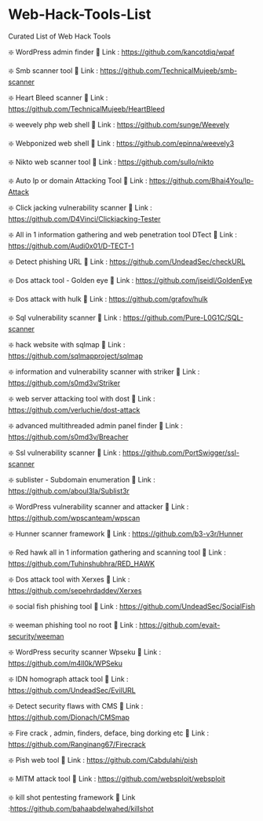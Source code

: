 # Web-Hack-Tools-List
Curated List of Web Hack Tools

:sparkle: WordPress admin finder 
:link: Link : https://github.com/kancotdiq/wpaf

:sparkle: Smb scanner tool 
:link: Link : https://github.com/TechnicalMujeeb/smb-scanner

:sparkle: Heart Bleed scanner 
:link: Link : https://github.com/TechnicalMujeeb/HeartBleed

:sparkle: weevely php web shell
 :link: Link : https://github.com/sunge/Weevely

:sparkle: Webponized web shell
:link: Link : https://github.com/epinna/weevely3

:sparkle: Nikto web scanner tool
 :link: Link : https://github.com/sullo/nikto

:sparkle: Auto Ip or domain Attacking Tool 
:link: Link : https://github.com/Bhai4You/Ip-Attack

:sparkle: Click jacking vulnerability scanner 
:link: Link : https://github.com/D4Vinci/Clickjacking-Tester

:sparkle: All in 1 information gathering and web penetration tool DTect
:link: Link : https://github.com/Audi0x01/D-TECT-1

:sparkle: Detect phishing URL 
:link: Link : https://github.com/UndeadSec/checkURL

:sparkle: Dos attack tool - Golden eye
:link: Link : https://github.com/jseidl/GoldenEye

:sparkle: Dos attack with hulk
:link: Link : https://github.com/grafov/hulk

:sparkle: Sql vulnerability scanner 
:link: Link : https://github.com/Pure-L0G1C/SQL-scanner

:sparkle: hack website with sqlmap
:link: Link : https://github.com/sqlmapproject/sqlmap

:sparkle: information and vulnerability scanner with striker 
:link: Link : https://github.com/s0md3v/Striker

:sparkle: web server attacking tool with dost 
:link: Link : https://github.com/verluchie/dost-attack

:sparkle: advanced multithreaded admin panel finder 
:link: Link : https://github.com/s0md3v/Breacher

:sparkle: Ssl vulnerability scanner 
:link: Link : https://github.com/PortSwigger/ssl-scanner

:sparkle: sublister - Subdomain enumeration
:link: Link : https://github.com/aboul3la/Sublist3r

:sparkle: WordPress vulnerability scanner and attacker
:link: Link : https://github.com/wpscanteam/wpscan

:sparkle: Hunner scanner framework
:link: Link : https://github.com/b3-v3r/Hunner

:sparkle: Red hawk all in 1 information gathering and scanning tool
:link: Link : https://github.com/Tuhinshubhra/RED_HAWK

:sparkle: Dos attack tool with Xerxes
:link: Link : https://github.com/sepehrdaddev/Xerxes

:sparkle: social fish phishing tool 
:link: Link : https://github.com/UndeadSec/SocialFish

:sparkle: weeman phishing tool no root 
:link: Link : https://github.com/evait-security/weeman

:sparkle: WordPress security scanner Wpseku 
:link: Link : https://github.com/m4ll0k/WPSeku

:sparkle: IDN homograph attack tool
:link: Link : https://github.com/UndeadSec/EvilURL

:sparkle: Detect security flaws with CMS 
:link: Link : https://github.com/Dionach/CMSmap

:sparkle: Fire crack , admin, finders,  deface, bing dorking etc 
:link: Link : https://github.com/Ranginang67/Firecrack

:sparkle: Pish web tool
 :link: Link : https://github.com/Cabdulahi/pish

:sparkle: MITM attack tool 
:link: Link : https://github.com/websploit/websploit

:sparkle: kill shot pentesting framework
:link: Link :https://github.com/bahaabdelwahed/killshot

